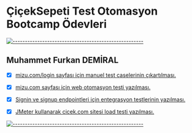 # ÇiçekSepeti Test Otomasyon Bootcamp Ödevleri

[![-----------------------------------------------------](
https://raw.githubusercontent.com/andreasbm/readme/master/assets/lines/aqua.png)](https://github.com/muhammetfurkandemiral?tab=repositories)

## Muhammet Furkan DEMİRAL

- [x] [mizu.com/login sayfası için manuel test caselerinin çıkartılması.](https://github.com/muhammetfurkandemiral/CicekSepeti-Bootcamp/tree/main/mizu.com%20Login%20Test%20Cases) 
- [x] [mizu.com sayfası için web otomasyon testi yazılması.](https://github.com/muhammetfurkandemiral/CicekSepeti-Bootcamp/tree/main/CucumberMizuWeb) 
- [x] [Signin ve signup endpointleri için entegrasyon testlerinin yazılması.](https://github.com/muhammetfurkandemiral/CicekSepeti-Bootcamp/tree/main/KarateMizuApi) 
- [x] [JMeter kullanarak cicek.com sitesi load testi yazılması.](https://github.com/muhammetfurkandemiral/CicekSepeti-Bootcamp/tree/main/cicek.com%20Load%20Test) 
 

[![-----------------------------------------------------](
https://raw.githubusercontent.com/andreasbm/readme/master/assets/lines/aqua.png)](https://github.com/muhammetfurkandemiral?tab=repositories)
